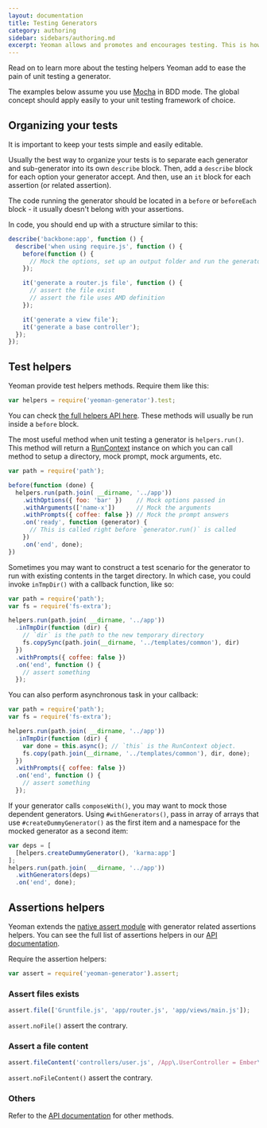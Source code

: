 ```yaml
---
layout: documentation
title: Testing Generators
category: authoring
sidebar: sidebars/authoring.md
excerpt: Yeoman allows and promotes and encourages testing. This is how
---
```


Read on to learn more about the testing helpers Yeoman add to ease the pain of unit testing a generator.

The examples below assume you use [Mocha](http://mochajs.org/) in BDD mode. The global concept should apply easily to your unit testing framework of choice.

## Organizing your tests

It is important to keep your tests simple and easily editable.

Usually the best way to organize your tests is to separate each generator and sub-generator into its own `describe` block. Then, add a `describe` block for each option your generator accept. And then, use an `it` block for each assertion (or related assertion).

The code running the generator should be located in a `before` or `beforeEach` block - it usually doesn't belong with your assertions.

In code, you should end up with a structure similar to this:

```js
describe('backbone:app', function () {
  describe('when using require.js', function () {
    before(function () {
      // Mock the options, set up an output folder and run the generator
    });

    it('generate a router.js file', function () {
      // assert the file exist
      // assert the file uses AMD definition
    });

    it('generate a view file');
    it('generate a base controller');
  });
});
```

## Test helpers

Yeoman provide test helpers methods. Require them like this:

```js
var helpers = require('yeoman-generator').test;
```

You can check [the full helpers API here](http://yeoman.io/generator/generator/module-test_helpers.html). These methods will usually be run inside a `before` block.

The most useful method when unit testing a generator is `helpers.run()`. This method will return a [RunContext](http://yeoman.io/generator/generator/RunContext.html) instance on which you can call method to setup a directory, mock prompt, mock arguments, etc.

```js
var path = require('path');

before(function (done) {
  helpers.run(path.join( __dirname, '../app'))
    .withOptions({ foo: 'bar' })    // Mock options passed in
    .withArguments(['name-x'])      // Mock the arguments
    .withPrompts({ coffee: false }) // Mock the prompt answers
    .on('ready', function (generator) {
      // This is called right before `generator.run()` is called
    })
    .on('end', done);
})
```

Sometimes you may want to construct a test scenario for the generator to run with existing contents in the target directory. In which case, you could invoke `inTmpDir()` with a callback function, like so:

```js
var path = require('path');
var fs = require('fs-extra');

helpers.run(path.join( __dirname, '../app'))
  .inTmpDir(function (dir) {
    // `dir` is the path to the new temporary directory
    fs.copySync(path.join(__dirname, '../templates/common'), dir)
  })
  .withPrompts({ coffee: false })
  .on('end', function () {
    // assert something
  });
```

You can also perform asynchronous task in your callback:

```js
var path = require('path');
var fs = require('fs-extra');

helpers.run(path.join( __dirname, '../app'))
  .inTmpDir(function (dir) {
    var done = this.async(); // `this` is the RunContext object.
    fs.copy(path.join(__dirname, '../templates/common'), dir, done);
  })
  .withPrompts({ coffee: false })
  .on('end', function () {
    // assert something
  });
```

If your generator calls `composeWith()`, you may want to mock those dependent generators. Using `#withGenerators()`, pass in array of arrays that use `#createDummyGenerator()` as the first item and a namespace for the mocked generator as a second item:

```js
var deps = [
  [helpers.createDummyGenerator(), 'karma:app']
];
helpers.run(path.join( __dirname, '../app'))
  .withGenerators(deps)
  .on('end', done);
```


## Assertions helpers

Yeoman extends the [native assert module](https://nodejs.org/api/assert.html) with generator related assertions helpers. You can see the full list of assertions helpers in our [API documentation](http://yeoman.io/generator/generator/assert.html).

Require the assertion helpers:

```js
var assert = require('yeoman-generator').assert;
```

### Assert files exists

```js
assert.file(['Gruntfile.js', 'app/router.js', 'app/views/main.js']);
```

`assert.noFile()` assert the contrary.

### Assert a file content

```js
assert.fileContent('controllers/user.js', /App\.UserController = Ember\.ObjectController\.extend/);
```

`assert.noFileContent()` assert the contrary.

### Others

Refer to the [API documentation](http://yeoman.io/generator/generator/module-test_helpers.html) for other methods.
